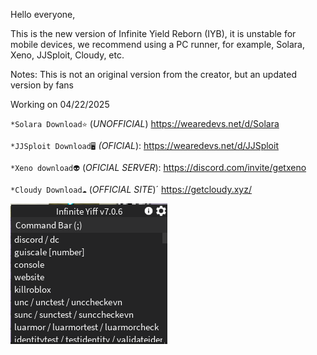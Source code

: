 Hello everyone,

This is the new version of Infinite Yield Reborn (IYB), it is unstable for mobile devices, we recommend using a PC runner, for example, Solara, Xeno, JJSploit, Cloudy, etc.

Notes: This is not an original version from the creator, but an updated version by fans

Working on 04/22/2025

`*Solara Download⭐` (*UNOFFICIAL*)
https://wearedevs.net/d/Solara

`*JJSploit Download🖥️` *(OFICIAL*):
https://wearedevs.net/d/JJSploit

`*Xeno download👽` (*OFICIAL SERVER*):
https://discord.com/invite/getxeno

`*Cloudy Download☁️` (*OFFICIAL SITE*)´
https://getcloudy.xyz/

![infinite yield reborn image working!](https://github.com/JpDevloper/Infinite-Yield-Reborn/blob/aaf34e28036c4fd7a2f15540878acf196e73d4a7/IYR.PNG)

